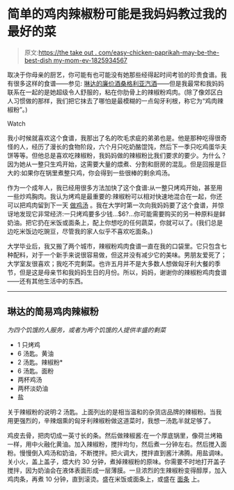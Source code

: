 # 简单的鸡肉辣椒粉可能是我妈妈教过我的最好的菜

> 原文:[https://the take out . com/easy-chicken-paprikah-may-be-the-best-dish my-mom-ev-1825934567](https://thetakeout.com/easy-chicken-paprikash-might-be-the-best-dish-my-mom-ev-1825934567)

取决于你母亲的厨艺，你可能有也可能没有她那些经得起时间考验的珍贵食谱。我有很多这样的食谱——参见: [琳达的廉价酒桑格利亚汽酒](https://thetakeout.com/my-moms-cheapo-wine-sangria-is-better-than-all-your-fan-1823895390)——但是我最常和我妈妈联系在一起的是她超级令人舒服的，粘在你肋骨上的辣椒粉鸡肉。(除了像郊区白人习惯做的那样，我们把它抹去了哪怕是最模糊的一点匈牙利根，称它为“鸡肉辣椒粉”。)

Watch

我小时候就喜欢这个食谱，我那出了名的吹毛求疵的弟弟也是。他是那种吃得很奇怪的人，经历了漫长的食物阶段，六个月只吃奶酪馄饨，然后下一季只吃鸡蛋华夫饼等等。但他总是喜欢吃辣椒粉，我妈妈做的辣椒粉比我们要求的要少。为什么？因为她从一整只生鸡开始，这需要大量的煨煮、分割和厨房的混乱。但是回报是巨大的:如果你在锅里煮整只鸡，你会得到一些很棒的剩余鸡汤。

作为一个成年人，我已经用很多方法加快了这个食谱:从一整只烤鸡开始，甚至用一些炒鸡胸肉。我认为烤鸡是最重要的:辣椒粉可以相对快速地混合在一起，你还可以把鸡肉留到下一天 [做鸡汤](https://thetakeout.com/homemade-chicken-stock-separates-great-home-cooks-from-1825194601) 。我在大学时第一次向我妈妈要了这个食谱，并惊讶地发现它非常经济:一只烤鸡要多少钱...$6?...你可能需要购买的另一种原料是鲜奶油。把它扔在米饭或面条上，配上你想吃的任何蔬菜，你就可以了。(我们总是边吃米饭边吃豌豆，尽管我的家人似乎不喜欢吃面条。)

大学毕业后，我又搬了两个城市，辣椒粉鸡肉食谱一直在我的口袋里。它只包含七种配料，对于一个新手来说很容易做，但这并没有减少它的美味。男朋友爱死了；大学室友很喜欢；我吃不完剩菜。也许五月并不是大多数人想做匈牙利大餐的季节，但是这是母亲节和我妈妈生日的月份。所以，妈妈，谢谢你的辣椒粉鸡肉食谱——还有其他生活中的东西。

* * *

## 琳达的简易鸡肉辣椒粉

*为四个饥饿的人服务，或者为两个饥饿的人提供丰盛的剩菜*

*   1 只烤鸡
*   6 汤匙。黄油
*   2 汤匙。辣椒粉*
*   6 汤匙。面粉
*   两杯鸡汤
*   两杯淡奶油
*   盐

关于辣椒粉的说明:2 汤匙。上面列出的是相当温和的杂货店品牌的辣椒粉。当我用更强烈的，辛辣烟熏的匈牙利辣椒粉做这道菜时，我想一汤匙半就足够了。

鸡皮去骨，把肉切成一英寸长的条。然后做辣椒酱:在一个厚底锅里，像荷兰烤箱一样，用中火融化黄油。加入辣椒粉，搅拌均匀，然后煮一分钟左右。然后搅入面粉。慢慢倒入鸡汤和奶油，不断搅拌。把火调大，搅拌直到酱汁沸腾。用盐调味。关小火，盖上盖子，煨大约 30 分钟，煮掉辣椒粉的原味。你需要不时地打开盖子搅拌，因为奶油会在液体表面形成一层薄膜。一旦浓烈的生辣椒粉变得醇厚，加入鸡肉条，再煮 10 分钟，直到滚烫。盛在米饭或面条上，或盛在 [面条](https://thetakeout.com/why-spaetzle-is-the-winter-noodle-to-rule-them-all-1821784144) 上。